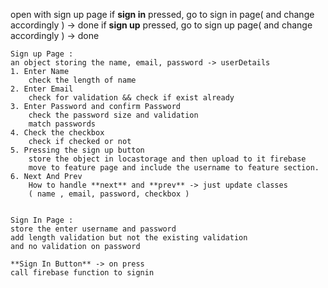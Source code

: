 open with sign up page
if **sign in** pressed, go to sign in page( and change accordingly ) -> done
if **sign up** pressed, go to sign up page( and change accordingly ) -> done

    Sign up Page :
    an object storing the name, email, password -> userDetails
    1. Enter Name
        check the length of name 
    2. Enter Email
        check for validation && check if exist already
    3. Enter Password and confirm Password
        check the password size and validation
        match passwords
    4. Check the checkbox
        check if checked or not
    5. Pressing the sign up button
        store the object in locastorage and then upload to it firebase
        move to feature page and include the username to feature section.
    6. Next And Prev
        How to handle **next** and **prev** -> just update classes
        ( name , email, password, checkbox )


    Sign In Page :
    store the enter username and password
    add length validation but not the existing validation
    and no validation on password

    **Sign In Button** -> on press 
    call firebase function to signin 